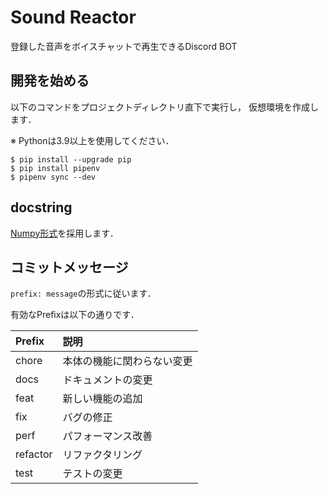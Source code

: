 # Sound Reactor
登録した音声をボイスチャットで再生できるDiscord BOT


## 開発を始める
以下のコマンドをプロジェクトディレクトリ直下で実行し，
仮想環境を作成します．

※ Pythonは3.9以上を使用してください．

```shell
$ pip install --upgrade pip
$ pip install pipenv
$ pipenv sync --dev
```

## docstring
[Numpy形式](https://numpydoc.readthedocs.io/en/latest/format.html)を採用します．

## コミットメッセージ
`prefix: message`の形式に従います．

有効なPrefixは以下の通りです．

| Prefix | 説明 |
| :--- | :--- |
| chore | 本体の機能に関わらない変更 |
| docs | ドキュメントの変更 |
| feat | 新しい機能の追加 |
| fix | バグの修正 |
| perf | パフォーマンス改善 |
| refactor | リファクタリング |
| test | テストの変更 |
